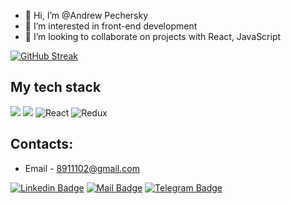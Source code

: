 - 👋 Hi, I’m @Andrew Pechersky
- 👀 I’m interested in front-end development
- 💞️ I’m looking to collaborate on projects with React, JavaScript

[![GitHub Streak](https://streak-stats.demolab.com?user=guvictory&theme=transparent&hide_border=true&mode=weekly&fire=FF2222&dates=2C68F6&currStreakLabel=2C68F6&currStreakNum=2C68F6)](https://git.io/streak-stats)

## My tech stack

![](https://img.shields.io/badge/JavaScript-F7DF1E?style=for-the-badge&logo=javascript&logoColor=black)
![](https://img.shields.io/badge/TypeSctipt-316192?style=for-the-badge&logo=typescript&logoColor=white)
![React](https://img.shields.io/badge/react-%2320232a.svg?style=for-the-badge&logo=react&logoColor=%2361DAFB)
![Redux](https://img.shields.io/badge/redux-%23593d88.svg?style=for-the-badge&logo=redux&logoColor=white)

## Contacts:
 - Email - 8911102@gmail.com
 
 [![Linkedin Badge](https://img.shields.io/badge/-LinkedIn-0e76a8?style=flat&labelColor=0e76a8&logo=linkedin&logoColor=white)](https://www.linkedin.com/in/andrew-sparrow-pechersky/)
 [![Mail Badge](https://img.shields.io/badge/-Gmail-c0392b?style=flat&labelColor=c0392b&logo=gmail&logoColor=white)](mailto:8911102@gmail.com)
 [![Telegram Badge](https://img.shields.io/badge/-Telegram-white?style=flat&labelColor=0e76a&logo=telegram&logoColor=blue)](https://t.me/andrewpechers)
 
